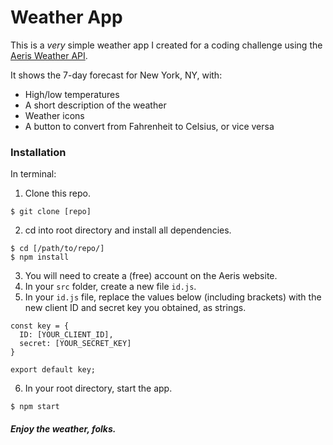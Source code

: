 # Weather App

This is a *very* simple weather app I created for a coding challenge using the [Aeris Weather API](https://www.aerisweather.com/support/docs/api/).

It shows the 7-day forecast for New York, NY, with:
- High/low temperatures
- A short description of the weather
- Weather icons
- A button to convert from Fahrenheit to Celsius, or vice versa

### Installation

In terminal:
1. Clone this repo.
```
$ git clone [repo]
```
2. cd into root directory and install all dependencies.
```
$ cd [/path/to/repo/]
$ npm install
```
3. You will need to create a (free) account on the Aeris website.
4. In your `src` folder, create a new file `id.js`.
5. In your `id.js` file, replace the values below (including brackets) with the new client ID and secret key you obtained, as strings.
```
const key = {
  ID: [YOUR_CLIENT_ID],
  secret: [YOUR_SECRET_KEY]
}

export default key;
```
6. In your root directory, start the app.
```
$ npm start
```


##### Enjoy the weather, folks.
